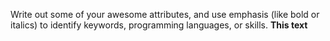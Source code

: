 Write out some of your awesome attributes, and use emphasis (like bold or italics) to identify keywords, programming languages, or skills. 
**This text**
